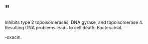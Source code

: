 # "

Inhibits type 2 topoisomerases, DNA gyrase, and topoisomerase 4.
Resulting DNA problems leads to cell death.
Bactericidal.

-oxacin.
